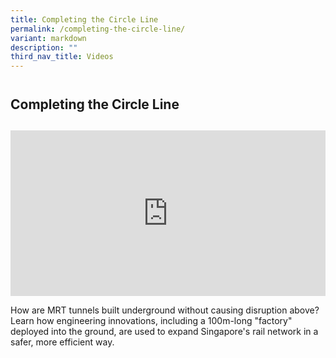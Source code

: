 ```yaml
---
title: Completing the Circle Line
permalink: /completing-the-circle-line/
variant: markdown
description: ""
third_nav_title: Videos
---
```

<h2 style="line-height: 3rem;">Completing the Circle Line</h2>
<p></p>
<div style="position: relative; width: 100%; padding-bottom: 52.66%;">
    <iframe style="position: absolute; width: 100%; height: 100%;" allowfullscreen="true" frameborder="0" src="https://www.youtube.com/embed/eYC-6sa6KlY?si=ja2mC9OzqzM-kwol&amp;rel=0"></iframe>
</div>
<p>How are MRT tunnels built underground without causing disruption above? Learn how engineering innovations, including a 100m-long "factory" deployed into the ground, are used to expand Singapore's rail network in a safer, more efficient way.</p>